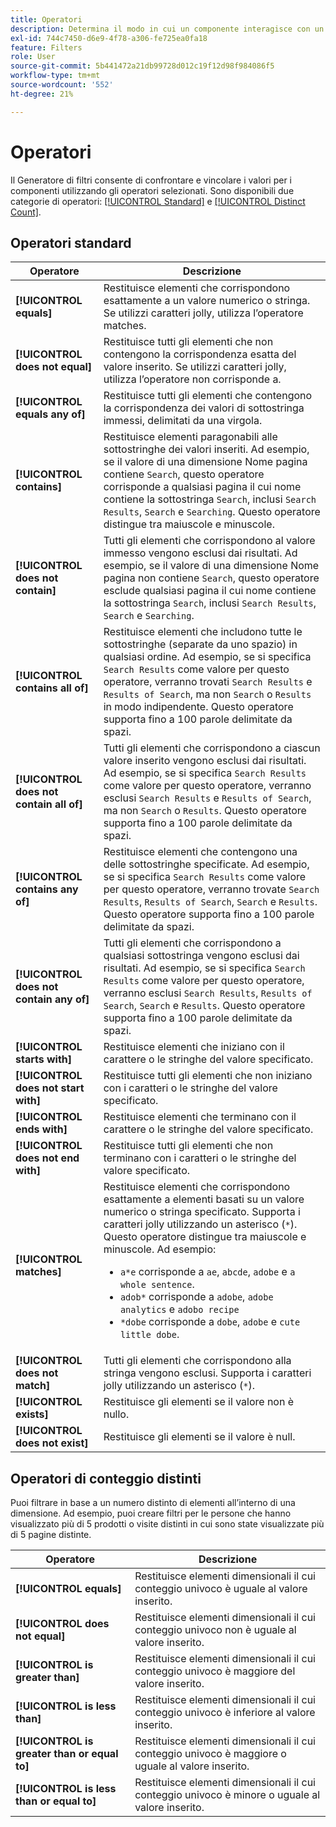 ```yaml
---
title: Operatori
description: Determina il modo in cui un componente interagisce con un valore all’interno di un filtro.
exl-id: 744c7450-d6e9-4f78-a306-fe725ea0fa18
feature: Filters
role: User
source-git-commit: 5b441472a21db99728d012c19f12d98f984086f5
workflow-type: tm+mt
source-wordcount: '552'
ht-degree: 21%

---
```


# Operatori

Il Generatore di filtri consente di confrontare e vincolare i valori per i componenti utilizzando gli operatori selezionati. Sono disponibili due categorie di operatori: [[!UICONTROL Standard]](#standard-operators) e [[!UICONTROL Distinct Count]](#distinct-count-operators).

## Operatori standard

| Operatore | Descrizione |
| --- | --- |
| **[!UICONTROL equals]** | Restituisce elementi che corrispondono esattamente a un valore numerico o stringa. Se utilizzi caratteri jolly, utilizza l’operatore matches. |
| **[!UICONTROL does not equal]** | Restituisce tutti gli elementi che non contengono la corrispondenza esatta del valore inserito.  Se utilizzi caratteri jolly, utilizza l’operatore non corrisponde a. |
| **[!UICONTROL equals any of]** | Restituisce tutti gli elementi che contengono la corrispondenza dei valori di sottostringa immessi, delimitati da una virgola. |
| **[!UICONTROL contains]** | Restituisce elementi paragonabili alle sottostringhe dei valori inseriti. Ad esempio, se il valore di una dimensione Nome pagina contiene `Search`, questo operatore corrisponde a qualsiasi pagina il cui nome contiene la sottostringa `Search`, inclusi `Search Results`, `Search` e `Searching`. Questo operatore distingue tra maiuscole e minuscole. |
| **[!UICONTROL does not contain]** | Tutti gli elementi che corrispondono al valore immesso vengono esclusi dai risultati. Ad esempio, se il valore di una dimensione Nome pagina non contiene `Search`, questo operatore esclude qualsiasi pagina il cui nome contiene la sottostringa `Search`, inclusi `Search Results`, `Search` e `Searching`. |
| **[!UICONTROL contains all of]** | Restituisce elementi che includono tutte le sottostringhe (separate da uno spazio) in qualsiasi ordine. Ad esempio, se si specifica `Search Results` come valore per questo operatore, verranno trovati `Search Results` e `Results of Search`, ma non `Search` o `Results` in modo indipendente. Questo operatore supporta fino a 100 parole delimitate da spazi. |
| **[!UICONTROL does not contain all of]** | Tutti gli elementi che corrispondono a ciascun valore inserito vengono esclusi dai risultati. Ad esempio, se si specifica `Search Results` come valore per questo operatore, verranno esclusi `Search Results` e `Results of Search`, ma non `Search` o `Results`. Questo operatore supporta fino a 100 parole delimitate da spazi. |
| **[!UICONTROL contains any of]** | Restituisce elementi che contengono una delle sottostringhe specificate. Ad esempio, se si specifica `Search Results` come valore per questo operatore, verranno trovate `Search Results`, `Results of Search`, `Search` e `Results`. Questo operatore supporta fino a 100 parole delimitate da spazi. |
| **[!UICONTROL does not contain any of]** | Tutti gli elementi che corrispondono a qualsiasi sottostringa vengono esclusi dai risultati. Ad esempio, se si specifica `Search Results` come valore per questo operatore, verranno esclusi `Search Results`, `Results of Search`, `Search` e `Results`. Questo operatore supporta fino a 100 parole delimitate da spazi. |
| **[!UICONTROL starts with]** | Restituisce elementi che iniziano con il carattere o le stringhe del valore specificato. |
| **[!UICONTROL does not start with]** | Restituisce tutti gli elementi che non iniziano con i caratteri o le stringhe del valore specificato. |
| **[!UICONTROL ends with]** | Restituisce elementi che terminano con il carattere o le stringhe del valore specificato. |
| **[!UICONTROL does not end with]** | Restituisce tutti gli elementi che non terminano con i caratteri o le stringhe del valore specificato. |
| **[!UICONTROL matches]** | Restituisce elementi che corrispondono esattamente a elementi basati su un valore numerico o stringa specificato. Supporta i caratteri jolly utilizzando un asterisco (`*`). Questo operatore distingue tra maiuscole e minuscole. Ad esempio:<ul><li>`a*e` corrisponde a `ae`, `abcde`, `adobe` e `a whole sentence`.</li><li>`adob*` corrisponde a `adobe`, `adobe analytics` e `adobo recipe`</li><li>`*dobe` corrisponde a `dobe`, `adobe` e `cute little dobe`.</li></ul> |
| **[!UICONTROL does not match]** | Tutti gli elementi che corrispondono alla stringa vengono esclusi. Supporta i caratteri jolly utilizzando un asterisco (`*`). |
| **[!UICONTROL exists]** | Restituisce gli elementi se il valore non è nullo. |
| **[!UICONTROL does not exist]** | Restituisce gli elementi se il valore è null. |

## Operatori di conteggio distinti

Puoi filtrare in base a un numero distinto di elementi all’interno di una dimensione. Ad esempio, puoi creare filtri per le persone che hanno visualizzato più di 5 prodotti o visite distinti in cui sono state visualizzate più di 5 pagine distinte.

| Operatore | Descrizione |
| --- | --- |
| **[!UICONTROL equals]** | Restituisce elementi dimensionali il cui conteggio univoco è uguale al valore inserito. |
| **[!UICONTROL does not equal]** | Restituisce elementi dimensionali il cui conteggio univoco non è uguale al valore inserito. |
| **[!UICONTROL is greater than]** | Restituisce elementi dimensionali il cui conteggio univoco è maggiore del valore inserito. |
| **[!UICONTROL is less than]** | Restituisce elementi dimensionali il cui conteggio univoco è inferiore al valore inserito. |
| **[!UICONTROL is greater than or equal to]** | Restituisce elementi dimensionali il cui conteggio univoco è maggiore o uguale al valore inserito. |
| **[!UICONTROL is less than or equal to]** | Restituisce elementi dimensionali il cui conteggio univoco è minore o uguale al valore inserito. |
